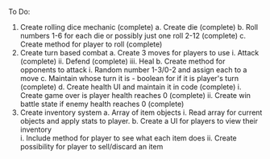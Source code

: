 To Do:
1. Create rolling dice mechanic (complete)
	a. Create die (complete)
	b. Roll numbers 1-6 for each die or possibly just one roll 2-12 (complete)
	c. Create method for player to roll (complete)
2. Create turn based combat
	a. Create 3 moves for players to use
		i. Attack (complete)
		ii. Defend (complete)
		iii. Heal
	b. Create method for opponents to attack
		i. Random number 1-3/0-2 and assign each to a move
	c. Maintain whose turn it is - boolean for if it is player's turn (complete)
	d. Create health UI and maintain it in code (complete)
		i. Create game over is player health reaches 0 (complete)
		ii. Create win battle state if enemy health reaches 0 (complete)
3. Create inventory system
	a. Array of item objects
		i. Read array for current objects and apply stats to player. 
	b. Create a UI for players to view their inventory	
		i. Include method for player to see what each item does
		ii. Create possibility for player to sell/discard an item
		